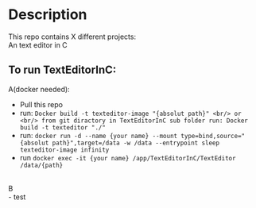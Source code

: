 # Description
This repo contains X different projects:<br/>
An text editor in C

## To run TextEditorInC:
A(docker needed):<br/>
  - Pull this repo
  - run: `Docker build -t texteditor-image "{absolut path}" <br/> or <br/> from git diractory in TextEditorInC sub folder run: Docker build -t texteditor "./"`
  - run: `docker run -d --name {your name} --mount type=bind,source="{absolut path}",target=/data -w /data --entrypoint sleep texteditor-image infinity`
  - run `docker exec -it {your name} /app/TextEditorInC/TextEditor /data/{path}`<br/>
  <br/>
B<br/>
  - test